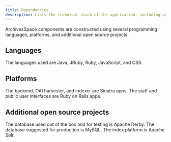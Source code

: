 ```yaml
---
title: Dependencies
description: Lists the technical stack of the application, including programming languages and platforms.
---
```


ArchivesSpace components are constructed using several programming languages, platforms, and additional open source projects.

## Languages

The languages used are Java, JRuby, Ruby, JavaScript, and CSS.

## Platforms

The backend, OAI harvester, and indexer are Sinatra apps. The staff and public user interfaces are Ruby on Rails apps.

## Additional open source projects

The database used out of the box and for testing is Apache Derby. The database suggested for production is MySQL. The index platform is Apache Solr.
